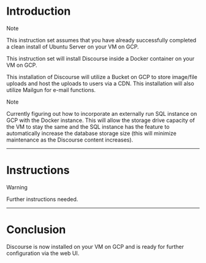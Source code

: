 # Introduction
> [!NOTE]
> This instruction set assumes that you have already successfully completed a clean install of Ubuntu Server on your VM on GCP.

This instruction set will install Discourse inside a Docker container on your VM on GCP.

This installation of Discourse will utilize a Bucket on GCP to store image/file uploads and host the uploads to users via a CDN. This installation will also utilize Mailgun for e-mail functions.

> [!NOTE]
> Currently figuring out how to incorporate an externally run SQL instance on GCP with the Docker instance. This will allow the storage drive capacity of the VM to stay the same and the SQL instance has the feature to automatically increase the database storage size (this will minimize maintenance as the Discourse content increases).
-----
# Instructions

> [!WARNING]
> Further instructions needed.
-----
# Conclusion
Discourse is now installed on your VM on GCP and is ready for further configuration via the web UI.

